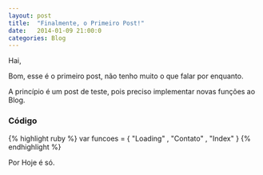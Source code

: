 ```yaml
---
layout: post
title:  "Finalmente, o Primeiro Post!"
date:   2014-01-09 21:00:0
categories: Blog
---
```


Hai,

Bom, esse é o primeiro post, não tenho muito o que falar por enquanto.

A princípio é um post de teste, pois preciso implementar novas funções ao Blog.

<h3>Código</h3>


{% highlight ruby %}
	var funcoes = { "Loading" , "Contato" , "Index" }
{% endhighlight %}

Por Hoje é só.
